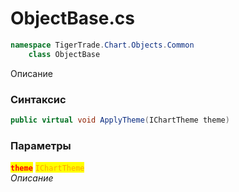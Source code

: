 
# ObjectBase.cs
```csharp
namespace TigerTrade.Chart.Objects.Common  
    class ObjectBase
```

Описание

### Синтаксис
```csharp
public virtual void ApplyTheme(IChartTheme theme)
```

### Параметры  
<mark style="color:red;">**`theme`**</mark> <mark style="color:orange;">`IChartTheme`</mark>  
 *Описание*  
  

                    
                    